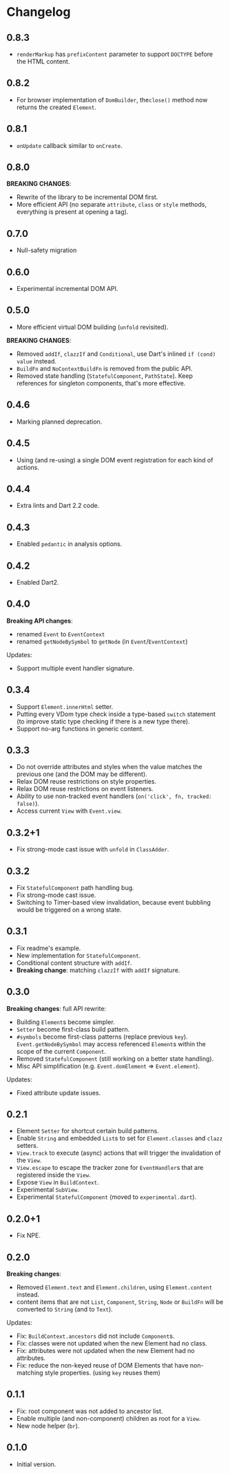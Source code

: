 # Changelog

## 0.8.3

- `renderMarkup` has `prefixContent` parameter to support `DOCTYPE` before the HTML content.

## 0.8.2

- For browser implementation of `DomBuilder`, the`close()` method now returns the created `Element`.

## 0.8.1

- `onUpdate` callback similar to `onCreate`.

## 0.8.0

**BREAKING CHANGES**:
- Rewrite of the library to be incremental DOM first.
- More efficient API (no separate `attribute`, `class` or `style` methods, everything is present at opening a tag).

## 0.7.0

- Null-safety migration

## 0.6.0

- Experimental incremental DOM API.

## 0.5.0

- More efficient virtual DOM building (`unfold` revisited).

**BREAKING CHANGES**:
- Removed `addIf`, `clazzIf` and `Conditional`, use Dart's inlined `if (cond) value` instead.
- `BuildFn` and `NoContextBuildFn` is removed from the public API.
- Removed state handling (`StatefulComponent`, `PathState`). Keep references for singleton components, that's more effective.

## 0.4.6

- Marking planned deprecation.

## 0.4.5

- Using (and re-using) a single DOM event registration for each kind of actions.

## 0.4.4

- Extra lints and Dart 2.2 code. 

## 0.4.3

- Enabled `pedantic` in analysis options.

## 0.4.2

- Enabled Dart2.

## 0.4.0

**Breaking API changes**:

- renamed `Event` to `EventContext`
- renamed `getNodeBySymbol` to `getNode` (in `Event`/`EventContext`)

Updates:

- Support multiple event handler signature.

## 0.3.4

- Support `Element.innerHtml` setter.
- Putting every VDom type check inside a type-based `switch` statement (to improve static type checking if there is a new type there).
- Support no-arg functions in generic content.

## 0.3.3

- Do not override attributes and styles when the value matches the previous one (and the DOM may be different).
- Relax DOM reuse restrictions on style properties.
- Relax DOM reuse restrictions on event listeners.
- Ability to use non-tracked event handlers (`on('click', fn, tracked: false)`).
- Access current `View` with `Event.view`.

## 0.3.2+1

- Fix strong-mode cast issue with `unfold` in `ClassAdder`.

## 0.3.2

- Fix `StatefulComponent` path handling bug.
- Fix strong-mode cast issue.
- Switching to Timer-based view invalidation, because event bubbling would be triggered on a wrong state.

## 0.3.1

- Fix readme's example.
- New implementation for `StatefulComponent`.
- Conditional content structure with `addIf`.
- **Breaking change**: matching `clazzIf` with `addIf` signature.

## 0.3.0

**Breaking changes**: full API rewrite:
- Building `Element`s become simpler.
- `Setter` become first-class build pattern.
- `#symbols` become first-class patterns (replace previous `key`). `Event.getNodeBySymbol` may
  access referenced `Element`s within the scope of the current `Component`.
- Removed `StatefulComponent` (still working on a better state handling).
- Misc API simplification (e.g. `Event.domElement` => `Event.element`).

Updates:
- Fixed attribute update issues.

## 0.2.1

- Element `Setter` for shortcut certain build patterns.
- Enable `String` and embedded `List`s to set for `Element.classes` and `clazz` setters.
- `View.track` to execute (async) actions that will trigger the invalidation of the `View`.
- `View.escape` to escape the tracker zone for `EventHandler`s that are registered inside the `View`.
- Expose `View` in `BuildContext`.
- Experimental `SubView`.
- Experimental `StatefulComponent` (moved to `experimental.dart`).

## 0.2.0+1

- Fix NPE.

## 0.2.0

**Breaking changes**:

- Removed `Element.text` and `Element.children`, using `Element.content` instead.
- content items that are not `List`, `Component`, `String`, `Node` or `BuildFn` will be converted to `String` (and to `Text`). 

Updates:

- Fix: `BuildContext.ancestors` did not include `Component`s.
- Fix: classes were not updated when the new Element had no class.
- Fix: attributes were not updated when the new Element had no attributes.
- Fix: reduce the non-keyed reuse of DOM Elements that have non-matching style properties. (using `key` reuses them)

## 0.1.1

- Fix: root component was not added to ancestor list.
- Enable multiple (and non-component) children as root for a `View`.
- New node helper (`br`).

## 0.1.0

- Initial version.
